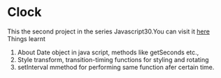 # Clock
This the second project in the series Javascript30.You can visit it  [here](https://msrdinesh.github.io/Clock/)
Things learnt
1. About Date object in java script, methods like getSeconds etc.,
2. Style transform, transition-timing functions for styling and rotating
3. setInterval mmethod for performing same function afer certain time.
